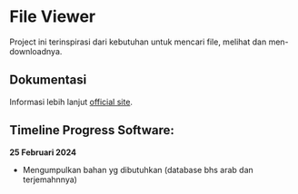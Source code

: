 # File Viewer

Project ini terinspirasi dari kebutuhan untuk mencari file, melihat dan men-downloadnya.

## Dokumentasi
Informasi lebih lanjut [official site](http://fileman.devinc.website).

## Timeline Progress Software:
**25 Februari 2024**
- Mengumpulkan bahan yg dibutuhkan (database bhs arab dan terjemahnnya)